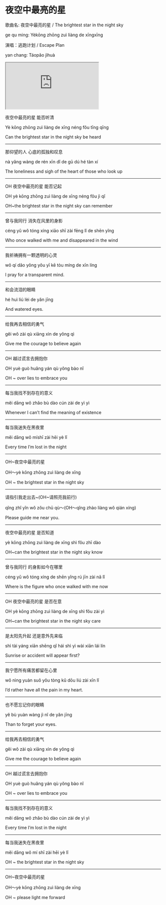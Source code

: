 # 夜空中最亮的星

歌曲名: 夜空中最亮的星 / The brightest star in the night sky

ge qu ming: Yèkōng zhōng zuì liàng de xīngxīng

演唱：逃跑计划 / Escape Plan

yan chang: Táopǎo jìhuà

<div class="video-container">
  <iframe
  src="https://www.youtube.com/embed/GPnymcrXgX0"
  allowfullscreen="allowfullscreen">
  </iframe>
</div>

夜空中最亮的星 能否听清

Yè kōng zhōng zuì liàng de xīng néng fǒu tīng qīng

Can the brightest star in the night sky be heard

---

那仰望的人 心底的孤独和叹息

nà yǎng wàng de rén xīn dǐ de gū dú hé tàn xí

The loneliness and sigh of the heart of those who look up

---

OH 夜空中最亮的星 能否记起

OH yè kōng zhōng zuì liàng de xīng néng fǒu jì qǐ

OH~the brightest star in the night sky can remember

---

曾与我同行 消失在风里的身影

céng yǔ wǒ tóng xíng xiāo shī zài fēng lǐ de shēn yǐng

Who once walked with me and disappeared in the wind

---

我祈祷拥有一颗透明的心灵

wǒ qí dǎo yǒng yǒu yī kē tòu míng de xīn líng

I pray for a transparent mind.

---

和会流泪的眼睛

hé huì liú lèi de yǎn jīng

And watered eyes.

---

给我再去相信的勇气

gěi wǒ zài qù xiāng xìn de yǒng qì

Give me the courage to believe again

---

OH 越过谎言去拥抱你

OH yuè guò huǎng yán qù yǒng bào nǐ

OH ~ over lies to embrace you

---

每当我找不到存在的意义

měi dāng wǒ zhǎo bù dào cún zài de yì yì

Whenever I can’t find the meaning of existence

---

每当我迷失在黑夜里

měi dāng wǒ míshī zài hēi yè lǐ

Every time I’m lost in the night

---

OH~夜空中最亮的星

OH〜yè kōng zhōng zuì liàng de xīng

OH ~ the brightest star in the night sky

---

请指引我走出去~(OH~请照亮我前行)

qǐng zhǐ yǐn wǒ zǒu chū qù〜(OH〜qǐng zhào liàng wǒ qián xíng)

Please guide me near you.

---

夜空中最亮的星 是否知道

yè kōng zhōng zuì liàng de xīng shì fǒu zhī dào

OH~can the brightest star in the night sky know

---

曾与我同行 的身影如今在哪里

céng yǔ wǒ tóng xíng de shēn yǐng rú jīn zài nǎ lǐ

Where is the figure who once walked with me now

---

OH 夜空中最亮的星 是否在意

OH yè kōng zhōng zuì liàng de xīng shì fǒu zài yì

OH~can the brightest star in the night sky care

---

是太阳先升起 还是意外先来临

shì tài yáng xiān shēng qǐ hái shì yì wài xiān lái lín

Sunrise or accident will appear first?

---

我宁愿所有痛苦都留在心里

wǒ nìng yuàn suǒ yǒu tòng kǔ dōu liú zài xīn lǐ

I’d rather have all the pain in my heart.

---

也不愿忘记你的眼睛

yě bù yuàn wàng jì nǐ de yǎn jīng

Than to forget your eyes.

---

给我再去相信的勇气

gěi wǒ zài qù xiāng xìn de yǒng qì

Give me the courage to believe again

---

OH 越过谎言去拥抱你

OH yuè guò huǎng yán qù yǒng bào nǐ

OH ~ over lies to embrace you

---

每当我找不到存在的意义

měi dāng wǒ zhǎo bù dào cún zài de yì yì

Every time I’m lost in the night

---

每当我迷失在黑夜里

měi dāng wǒ mí shī zài hēi yè lǐ

OH ~ the brightest star in the night sky

---

OH~夜空中最亮的星

OH〜yè kōng zhōng zuì liàng de xīng

OH ~ please light me forward
